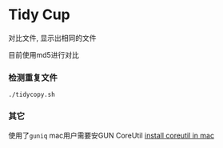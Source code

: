 
# Tidy Cup

对比文件, 显示出相同的文件

目前使用md5进行对比


### 检测重复文件
```
./tidycopy.sh
```

### 其它
使用了`guniq` mac用户需要安GUN CoreUtil [install coreutil in mac](https://apple.stackexchange.com/questions/69223/how-to-replace-mac-os-x-utilities-with-gnu-core-utilities)

